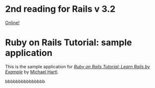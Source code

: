 # 2nd reading for Rails v 3.2
[Online!](https://railstutorialjkim.heroku.com/)

# Ruby on Rails Tutorial: sample application

This is the sample application for
[*Ruby on Rails Tutorial: Learn Rails by Example*](http://railstutorial.org/)
by [Michael Hartl](http://michaelhartl.com/).




bbbbbbbbbbbbbbb